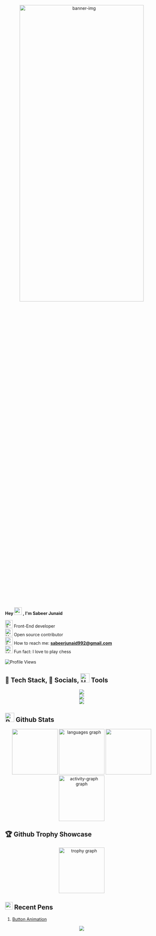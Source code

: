 <div align="center">
		<img src="https://github.com/Sabeer-Junaid/sabeer-junaid/assets/59570904/a2e4937b-45a1-4791-9288-fc2e5a4e8530" alt="banner-img" height="50%" width="90%" style="border-radius: 10;" />

</div>
<br/>


<p><strong>Hey <img src="https://user-images.githubusercontent.com/72663882/171687151-bb31c996-c9d2-49c8-b593-734946893b23.gif" alt="waving hand gif" aria-hidden="true" width="25" />
, I'm Sabeer Junaid</strong></p>


<img src="https://raw.githubusercontent.com/Tarikul-Islam-Anik/Animated-Fluent-Emojis/master/Emojis/People/Technologist.png" alt="Technologist" width="25" height="25" /> Front-End developer<br>
<img src="https://raw.githubusercontent.com/Tarikul-Islam-Anik/Animated-Fluent-Emojis/master/Emojis/Hand%20gestures/Handshake.png" alt="Handshake" width="25" height="25"/>
Open source contributor<br>
<img src="https://raw.githubusercontent.com/Tarikul-Islam-Anik/Animated-Fluent-Emojis/master/Emojis/Objects/E-Mail.png" alt="E-Mail" width="25" height="25" /> How to reach me: **sabeerjunaid992@gmail.com** <br>
<img src="https://raw.githubusercontent.com/Tarikul-Islam-Anik/Animated-Fluent-Emojis/master/Emojis/Travel%20and%20places/High%20Voltage.png" alt="High Voltage" width="25" height="25" /> Fun fact: I love to play chess<br>
<br>
<img src="https://komarev.com/ghpvc/?username=Sabeer-Junaid&style=plastic&color=ffffff&label=Profile+Views&color=%23000000" alt="Profile Views">


<h2> 🥞 Tech Stack, 🎏 Socials, <img src="https://raw.githubusercontent.com/Tarikul-Islam-Anik/Animated-Fluent-Emojis/master/Emojis/Objects/Hammer%20and%20Wrench.png" alt="Hammer and Wrench" width="30" height="30" /> Tools</h2>
<p align="center">
	
 <a href="">
    <img src="https://skillicons.dev/icons?i=html,css,bootstrap,javascript,tailwindcss,mysql" /><br>
  </a>
  
<a href="sabeerjuniad.github.io/LinkNest">
    <img src="https://skillicons.dev/icons?i=linkedin,instagram,gmail,twitter,codepen,devto" /><br>
  </a>

  <a href="">
    <img src="https://skillicons.dev/icons?i=vscode,github,visualstudio,sublime,replit,netlify" /><br>
  </a>
  
  </p>

<h2> <img src="https://raw.githubusercontent.com/Tarikul-Islam-Anik/Animated-Fluent-Emojis/master/Emojis/Travel%20and%20places/Rocket.png" alt="Rocket" width="30" height="30" /> Github Stats</h2>
<div align="center">
  <img src="https://github-readme-stats.vercel.app/api?username=sabeer-junaid&theme=algolia&show_icons=true&hide_border=false&count_private=true" height="150"/>		 
  <img src="https://github-readme-stats.vercel.app/api/top-langs?username=sabeer-junaid&locale=en&hide_title=false&layout=compact&card_width=320&langs_count=10&theme=algolia&hide_border=false&order=2" height="150" alt="languages graph"  />
  <img src="https://github-readme-streak-stats.herokuapp.com/?user=sabeer-junaid&theme=algolia&hide_border=false" height="150"/>
  <img src="https://github-readme-activity-graph.vercel.app/graph?username=sabeer-junaid&radius=16&theme=elegant&area=true&order=5&title_color=00AEFF&color=00AEFF&bg_color=050F2C&line=F1E05A&custom_title=Activity&hide_border=false" height="150" alt="activity-graph graph"  />
</div>

<h2> 🏆 Github Trophy Showcase</h2>

###
<div align="center">
  <img src="https://github-profile-trophy.vercel.app?username=sabeer-junaid&theme=dark_lover&column=-1&row=1&margin-w=8&margin-h=8&no-bg=true&no-frame=false&order=4" height="150" alt="trophy graph" />
</div>

##   <img src="https://skillicons.dev/icons?i=codepen" width="25" />  Recent Pens

1. <a href="https://codepen.io/Sabeer-Junaid/pen/OJYxowy" target="_blank"/>Button Animation</a>

<p align="center">
     <img src="https://capsule-render.vercel.app/api?type=waving&color=gradient&height=100&section=footer"/>
</p>
